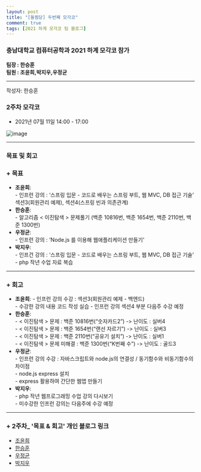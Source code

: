 ```yaml
---
layout: post
title: "[돌찜당] 두번째 모각코"
comment: true
tags: [2021 하계 모각코 팀 블로그]
---
```


### 충남대학교 컴퓨터공학과 2021 하계 모각코 참가

**팀장 : 한승훈**  
**팀원 : 조윤희,박지우,우정균**  

---

작성자: 한승훈
### 2주차 모각코
+ 2021년 07월 11일 14:00 - 17:00  


![image](https://user-images.githubusercontent.com/34434155/125183550-58350f00-e252-11eb-8ec5-b87aedd6d0a7.png)  

---  

### 목표 및 회고  
### + 목표  
  - **조윤희**:   
        - 인프런 강의 : ‘스프링 입문 - 코드로 배우는 스프링 부트, 웹 MVC, DB 접근 기술’ 섹션3(회원관리 예제), 섹션4(스프링 빈과 의존관계)
  - **한승훈**:   
        - 알고리즘 < 이진탐색 > 문제풀기 (백준 10816번, 백준 1654번, 백준 2110번, 백준 1300번)   
  - **우정균**:   
        - 인프런 강의 : 'Node.js 를 이용해 웹애플리케이션 만들기'  
  - **박지우**:   
        - 인프건 강의 : ‘스프링 입문 - 코드로 배우는 스프링 부트, 웹 MVC, DB 접근 기술’
        - php 작년 수업 자료 복습   

---  

### + 회고  
  - **조윤희**:
        - 인프런 강의 수강 : 섹션3(회원관리 예제 - 백엔드)  
        - 수강한 강의 내용 코드 작성 실습
        - 인프런 강의 섹션4 부분 다음주 수강 예정  
  - **한승훈**:   
        - < 이진탐색 > 문제 : 백준 10816번(“숫자카드2”) -> 난이도 : 실버4  
        - < 이진탐색 > 문제 : 백준 1654번(“랜선 자르기”) -> 난이도 : 실버3  
        - < 이진탐색 > 문제 : 백준 2110번(“공유기 설치”) -> 난이도 : 실버1  
        - < 이진탐색 > 문제 미해결 : 백준 1300번(“K번째 수”) -> 난이도 : 골드3  
  - **우정균**:   
        - 인프런 강의 수강 : 자바스크립트와 node.js의 연결성 / 동기함수와 비동기함수의 차이점  
        - node.js express 설치  
        - express 활용하여 간단한 웹앱 만들기
  - **박지우**:    
        - php 작년 웹프로그래밍 수업 강의 다시보기  
        - 미수강한 인프런 강의는 다음주에 수강 예정  

---  

### + 2주차_ '목표 & 회고' 개인 블로그 링크
  - [조윤희](https://uni2237.github.io/mgc/mgc02/)  
  - [한승훈](https://gooriiie.github.io/2021-%ED%95%98%EA%B3%84-%EB%AA%A8%EA%B0%81%EC%BD%94-2%EC%A3%BC%EC%B0%A8-%EB%AA%A9%ED%91%9C%EC%99%80-%ED%9A%8C%EA%B3%A0/)  
  - [우정균](https://woo-jk.github.io/2021/07/11/summer-mgc.html)  
  - [박지우](https://jwpark6.github.io/summer-week2/)  